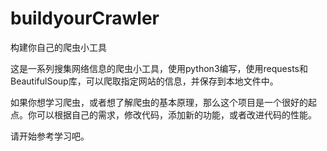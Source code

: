 # buildyourCrawler
构建你自己的爬虫小工具


这是一系列搜集网络信息的爬虫小工具，使用python3编写，使用requests和BeautifulSoup库，可以爬取指定网站的信息，并保存到本地文件中。


如果你想学习爬虫，或者想了解爬虫的基本原理，那么这个项目是一个很好的起点。你可以根据自己的需求，修改代码，添加新的功能，或者改进代码的性能。


请开始参考学习吧。
